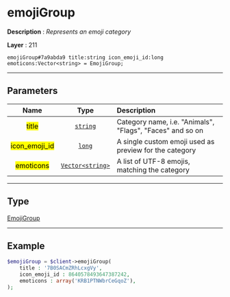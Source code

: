 # emojiGroup

**Description** : *Represents an emoji category*

**Layer** : 211

```tl
emojiGroup#7a9abda9 title:string icon_emoji_id:long emoticons:Vector<string> = EmojiGroup;
```

---

## Parameters

| Name | Type | Description |
| :---: | :---: | :--- |
| <mark>title</mark> | [`string`](type/string) | Category name, i.e. "Animals", "Flags", "Faces" and so on |
| <mark>icon_emoji_id</mark> | [`long`](type/long) | A single custom emoji used as preview for the category |
| <mark>emoticons</mark> | [`Vector<string>`](type/string) | A list of UTF-8 emojis, matching the category |

---

## Type

[EmojiGroup](type/EmojiGroup)

---

## Example

```php
$emojiGroup = $client->emojiGroup(
	title : '7B0SACmZRhLcxgVy',
	icon_emoji_id : 8640578493647387242,
	emoticons : array('KRB1PTNWbrCeGqoZ'),
);
```